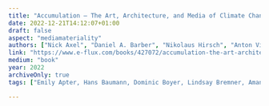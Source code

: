 ```yaml
---
title: "Accumulation – The Art, Architecture, and Media of Climate Change"
date: 2022-12-21T14:12:07+01:00
draft: false
aspect: "mediamateriality"
authors: ["Nick Axel", "Daniel A. Barber", "Nikolaus Hirsch", "Anton Vidokle"]
link: "https://www.e-flux.com/books/427072/accumulation-the-art-architecture-and-media-of-climate-change/"
medium: "book"
year: 2022
archiveOnly: true
tags: ["Emily Apter, Hans Baumann, Dominic Boyer, Lindsay Bremner, Amanda Boetzkes, Nerea Calvillo, Wendy Hui Kyong Chun, Beth Cullen, T. J. Demos, Jeff Diamanti, Jennifer Ferng, Jennifer Gabrys, Ian Gray, Gökçe Günel, Orit Halpern, Gabrielle Hecht, Cymene Howe, Robin Kelsey, Bruno Latour, Stephanie LeMenager, Nashin Mahtani, Kiel Moe, Hannah le Roux, Karen Pinkus, Stephanie Wakefield, McKenzie Wark, and Kathryn Yusoff"]

---
```

